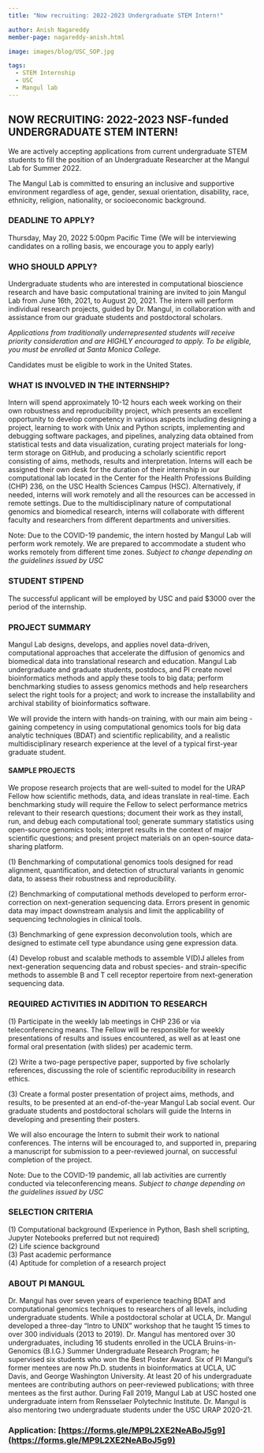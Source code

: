 ```yaml
---
title: "Now recruiting: 2022-2023 Undergraduate STEM Intern!"

author: Anish Nagareddy 
member-page: nagareddy-anish.html

image: images/blog/USC_SOP.jpg

tags:
  - STEM Internship
  - USC
  - Mangul lab
---
```


## NOW RECRUITING: 2022-2023 NSF-funded UNDERGRADUATE STEM INTERN!
 
We are actively accepting applications from current undergraduate STEM students to fill the position of an Undergraduate Researcher at the Mangul Lab for Summer 2022.

The Mangul Lab is committed to ensuring an inclusive and supportive environment regardless of age, gender, sexual orientation, disability, race, ethnicity, religion, nationality, or socioeconomic background.

### DEADLINE TO APPLY?
Thursday, May 20, 2022 5:00pm Pacific Time
(We will be interviewing candidates on a rolling basis, we encourage you to apply early)

### WHO SHOULD APPLY?
Undergraduate students who are interested in computational bioscience research and have basic computational training are invited to join Mangul Lab from June 16th, 2021, to August 20, 2021. The intern will perform individual research projects, guided by Dr. Mangul, in collaboration with and assistance from our graduate students and postdoctoral scholars. 

*Applications from traditionally underrepresented students will receive priority consideration and are HIGHLY encouraged to apply. To be eligible, you must be enrolled at Santa Monica College.*

Candidates must be eligible to work in the United States. 

### WHAT IS INVOLVED IN THE INTERNSHIP?
Intern will spend approximately 10-12 hours each week working on their own robustness and reproducibility project, which presents an excellent opportunity to develop competency in various aspects including designing a project, learning to work with Unix and Python scripts, implementing and debugging software packages, and pipelines, analyzing data obtained from statistical tests and data visualization, curating project materials for long-term storage on GitHub, and producing a scholarly scientific report consisting of aims, methods, results and interpretation. Interns will each be assigned their own desk for the duration of their internship in our computational lab located in the Center for the Health Professions Building (CHP) 236, on the USC Health Sciences Campus (HSC). Alternatively, if needed, interns will work remotely and all the resources can be accessed in remote settings. Due to the multidisciplinary nature of computational genomics and biomedical research, interns will collaborate with different faculty and researchers from different departments and universities. 
 
Note: Due to the COVID-19 pandemic, the intern hosted by Mangul Lab will perform work remotely.  We are prepared to accommodate a student who works remotely from different time zones. *Subject to change depending on the guidelines issued by USC*

### STUDENT STIPEND

The successful applicant will be employed by USC and paid $3000 over the period of the internship. 

### PROJECT SUMMARY

Mangul Lab designs, develops, and applies novel data-driven, computational approaches that accelerate the diffusion of genomics and biomedical data into translational research and education. Mangul Lab undergraduate and graduate students, postdocs, and PI create novel bioinformatics methods and apply these tools to big data; perform benchmarking studies to assess genomics methods and help researchers select the right tools for a project; and work to increase the installability and archival stability of bioinformatics software.

We will provide the intern with hands-on training, with our main aim being - gaining competency in using computational genomics tools for big data analytic techniques (BDAT) and scientific replicability, and a realistic multidisciplinary research experience at the level of a typical first-year graduate student.

#### SAMPLE PROJECTS

We propose research projects that are well-suited to model for the URAP Fellow how scientific methods, data, and ideas translate in real-time. Each benchmarking study will require the Fellow to select performance metrics relevant to their research questions; document their work as they install, run, and debug each computational tool; generate summary statistics using open-source genomics tools; interpret results in the context of major scientific questions; and present project materials on an open-source data-sharing platform. 

(1) Benchmarking of computational genomics tools designed for read alignment, quantification, and detection of structural variants in genomic data, to assess their robustness and reproducibility. <br/>

(2) Benchmarking of computational methods developed to perform error-correction on next-generation sequencing data. Errors present in genomic data may impact downstream analysis and limit the applicability of sequencing technologies in clinical tools. <br/>

(3) Benchmarking of gene expression deconvolution tools, which are designed to estimate cell type abundance using gene expression data. <br/>

(4) Develop robust and scalable methods to assemble V(D)J alleles from next-generation sequencing data and robust species- and strain-specific methods to assemble B and T cell receptor repertoire from next-generation sequencing data.

### REQUIRED ACTIVITIES IN ADDITION TO RESEARCH

(1) Participate in the weekly lab meetings in CHP 236 or via teleconferencing means. The Fellow will be responsible for weekly presentations of results and issues encountered, as well as at least one formal oral presentation (with slides) per academic term. <br/>

(2) Write a two-page perspective paper, supported by five scholarly references, discussing the role of scientific reproducibility in research ethics. <br/>

(3) Create a formal poster presentation of project aims, methods, and results, to be presented at an end-of-the-year Mangul Lab social event. Our graduate students and postdoctoral scholars will guide the Interns in developing and presenting their posters. <br/>

We will also encourage the Intern to submit their work to national conferences. The interns will be encouraged to, and supported in, preparing a manuscript for submission to a peer-reviewed journal, on successful completion of the project.

Note: Due to the COVID-19 pandemic, all lab activities are currently conducted via teleconferencing means. *Subject to change depending on the guidelines issued by USC*

### SELECTION CRITERIA

(1) Computational background (Experience in Python, Bash shell scripting, Jupyter Notebooks preferred but not required) <br/>
(2) Life science background <br/>
(3) Past academic performance <br/> 
(4) Aptitude for completion of a research project

### ABOUT PI MANGUL

Dr. Mangul has over seven years of experience teaching BDAT and computational genomics techniques to researchers of all levels, including undergraduate students. While a postdoctoral scholar at UCLA, Dr. Mangul developed a three-day “Intro to UNIX” workshop that he taught 15 times to over 300 individuals (2013 to 2019). Dr. Mangul has mentored over 30 undergraduates, including 16 students enrolled in the UCLA Bruins-in-Genomics (B.I.G.) Summer Undergraduate Research Program; he supervised six students who won the Best Poster Award. Six of PI Mangul’s former mentees are now Ph.D. students in bioinformatics at UCLA, UC Davis, and George Washington University. At least 20 of his undergraduate mentees are contributing authors on peer-reviewed publications; with three mentees as the first author. During Fall 2019, Mangul Lab at USC hosted one undergraduate intern from Rensselaer Polytechnic Institute. Dr. Mangul is also mentoring two undergraduate students under the USC URAP 2020-21. 
 
### Application: [https://forms.gle/MP9L2XE2NeABoJ5g9](https://forms.gle/MP9L2XE2NeABoJ5g9)
